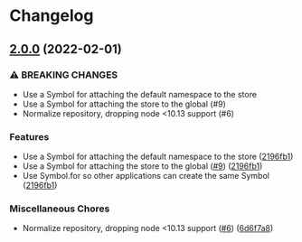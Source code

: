 # Changelog

## [2.0.0](https://www.github.com/gulpjs/sparkles/compare/v1.0.1...v2.0.0) (2022-02-01)


### ⚠ BREAKING CHANGES

* Use a Symbol for attaching the default namespace to the store
* Use a Symbol for attaching the store to the global  (#9)
* Normalize repository, dropping node <10.13 support (#6)

### Features

* Use a Symbol for attaching the default namespace to the store ([2196fb1](https://www.github.com/gulpjs/sparkles/commit/2196fb1503f14f02c9422566d1e3635aa93e6ac0))
* Use a Symbol for attaching the store to the global  ([#9](https://www.github.com/gulpjs/sparkles/issues/9)) ([2196fb1](https://www.github.com/gulpjs/sparkles/commit/2196fb1503f14f02c9422566d1e3635aa93e6ac0))
* Use Symbol.for so other applications can create the same Symbol ([2196fb1](https://www.github.com/gulpjs/sparkles/commit/2196fb1503f14f02c9422566d1e3635aa93e6ac0))


### Miscellaneous Chores

* Normalize repository, dropping node <10.13 support ([#6](https://www.github.com/gulpjs/sparkles/issues/6)) ([6d6f7a8](https://www.github.com/gulpjs/sparkles/commit/6d6f7a8633a437c474efb8a1768b3617f0f8e87d))
